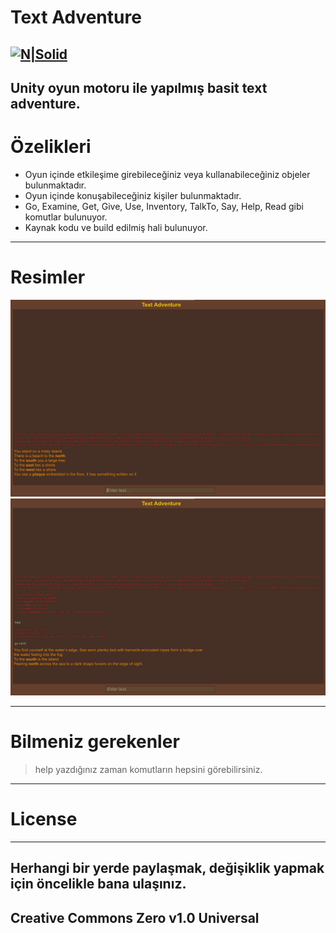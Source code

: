 <h1 class="code-line" data-line-start=0 data-line-end=1 ><a id="Text_Adventure_0"></a>Text Adventure</h1>
<h2 class="code-line" data-line-start=2 data-line-end=4 ><a id="NSolidhttpsplaylhgoogleusercontentcom4ChxU_bzuJe8ix7IC7fYOq5xH3rtDjDMFogy4NsF6l8jNH9Q_G7zQUWoZtWvkliyww2247h1264rwhttpwwwartistscompanydigital_2"></a><a href="http://www.artistscompany.digital/"><img src="https://play-lh.googleusercontent.com/4ChxU_bzuJe8ix7IC7fYOq5xH3rtDjDMFogy4NsF6l8jNH9Q_G7z-QUWoZtWvkliyw=w2247-h1264-rw" alt="N|Solid"></a></h2>
<h2 class="code-line" data-line-start=4 data-line-end=6 ><a id="Unity_oyun_motoru_ile_yaplm_basit_text_adventure_4"></a>Unity oyun motoru ile yapılmış basit text adventure.</h2>
<h1 class="code-line" data-line-start=6 data-line-end=7 ><a id="zelikleri_6"></a>Özelikleri</h1>
<ul>
<li class="has-line-data" data-line-start="8" data-line-end="9">Oyun içinde etkileşime girebileceğiniz veya kullanabileceğiniz objeler bulunmaktadır.</li>
<li class="has-line-data" data-line-start="9" data-line-end="10">Oyun içinde konuşabileceğiniz kişiler bulunmaktadır.</li>
<li class="has-line-data" data-line-start="10" data-line-end="11">Go, Examine, Get, Give, Use, Inventory, TalkTo, Say, Help, Read gibi komutlar bulunuyor.</li>
<li class="has-line-data" data-line-start="11" data-line-end="12">Kaynak kodu ve build edilmiş hali bulunuyor.</li> 
</ul>
<hr>
<h1 class="code-line" data-line-start=12 data-line-end=13 ><a id="Resimler_12"></a>Resimler</h1>
<p class="has-line-data" data-line-start="13" data-line-end="15"><img src="https://raw.githubusercontent.com/creosB/TextAdventure/main/resim1.png" alt=""><br>
<img src="https://raw.githubusercontent.com/creosB/TextAdventure/main/resim2.png" alt=""></p>
<hr>
<h1 class="code-line" data-line-start=16 data-line-end=17 ><a id="Bilmeniz_gerekenler_16"></a>Bilmeniz gerekenler</h1>
<blockquote>
<p class="has-line-data" data-line-start="17" data-line-end="18">help yazdığınız zaman komutların hepsini görebilirsiniz.</p>
</blockquote>
<hr>
<h1 class="code-line" data-line-start=19 data-line-end=20 ><a id="License_19"></a>License</h1>
<hr>
<h2 class="code-line" data-line-start=21 data-line-end=23 ><a id="Herhangi_bir_yerde_paylamak_deiiklik_yapmak_iin_ncelikle_bana_ulanz_21"></a>Herhangi bir yerde paylaşmak, değişiklik yapmak için öncelikle bana ulaşınız.</h2>
<h2 class="code-line" data-line-start=23 data-line-end=25 ><a id="Creative_Commons_Zero_v10_Universal_23"></a>Creative Commons Zero v1.0 Universal</h2>
